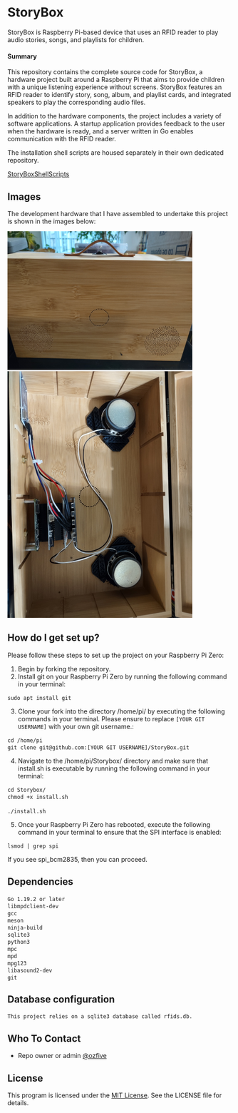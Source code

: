 # StoryBox

StoryBox is Raspberry Pi-based device that uses an RFID reader to play audio stories, songs, and playlists for children.

#### Summary

This repository contains the complete source code for StoryBox, a hardware project built around a Raspberry Pi that aims to provide children with a unique listening experience without screens. StoryBox features an RFID reader to identify story, song, album, and playlist cards, and integrated speakers to play the corresponding audio files.

In addition to the hardware components, the project includes a variety of software applications. A startup application provides feedback to the user when the hardware is ready, and a server written in Go enables communication with the RFID reader.

The installation shell scripts are housed separately in their own dedicated repository.

[StoryBoxShellScripts](https://github.com/ozfive/StoryBoxShellScripts)

## Images
The development hardware that I have assembled to undertake this project is shown in the images below:

<img src="https://github.com/ozfive/StoryBox/blob/main/github/Box-Front.jpg" alt=“Box-Front” width="415px" height="311">

<img src="https://github.com/ozfive/StoryBox/blob/main/github/Box-Internal.jpg" alt=“Box-Internal” width="415" height="553">

## How do I get set up?

Please follow these steps to set up the project on your Raspberry Pi Zero:

1. Begin by forking the repository.
2. Install git on your Raspberry Pi Zero by running the following command in your terminal:

```shell
sudo apt install git
```

3. Clone your fork into the directory /home/pi/ by executing the following commands in your terminal. Please ensure to replace `[YOUR GIT USERNAME]` with your own git username.:

```shell
cd /home/pi
git clone git@github.com:[YOUR GIT USERNAME]/StoryBox.git
```

4. Navigate to the /home/pi/Storybox/ directory and make sure that install.sh is executable by running the following command in your terminal:

```shell
cd Storybox/
chmod +x install.sh

./install.sh
```

5. Once your Raspberry Pi Zero has rebooted, execute the following command in your terminal to ensure that the SPI interface is enabled:

```shell
lsmod | grep spi
```

If you see spi_bcm2835, then you can proceed.
	
## Dependencies

	Go 1.19.2 or later
	libmpdclient-dev
	gcc
	meson
	ninja-build
	sqlite3
	python3
	mpc
	mpd
	mpg123
	libasound2-dev
	git

## Database configuration

	This project relies on a sqlite3 database called rfids.db.

## Who To Contact

* Repo owner or admin [@ozfive](https://github.com/ozfive)

## License
This program is licensed under the [MIT License](https://opensource.org/license/mit/). See the LICENSE file for details.